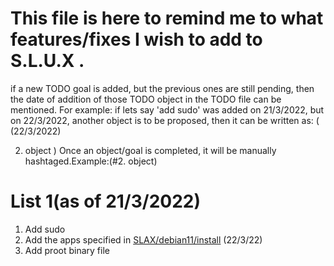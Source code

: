 # This file is here to remind me to what features/fixes I wish to add to  S.L.U.X .
if a new TODO goal is added, but the previous ones are still pending, then the date of addition of those TODO object in the TODO file can be mentioned.
For example: if lets say 'add sudo' was added on 21/3/2022, but on 22/3/2022, another object is to be proposed, then it can be written as:
(
(22/3/2022)

2. object
)
Once an object/goal is completed, it will be manually hashtaged.Example:(#2. object)
# List 1(as of 21/3/2022)
1. Add sudo
2. Add the apps specified in [SLAX/debian11/install](https://www.github.com/tomas-m/linux-live/Slax/debian11/build)
(22/3/22)
3. Add proot binary file
